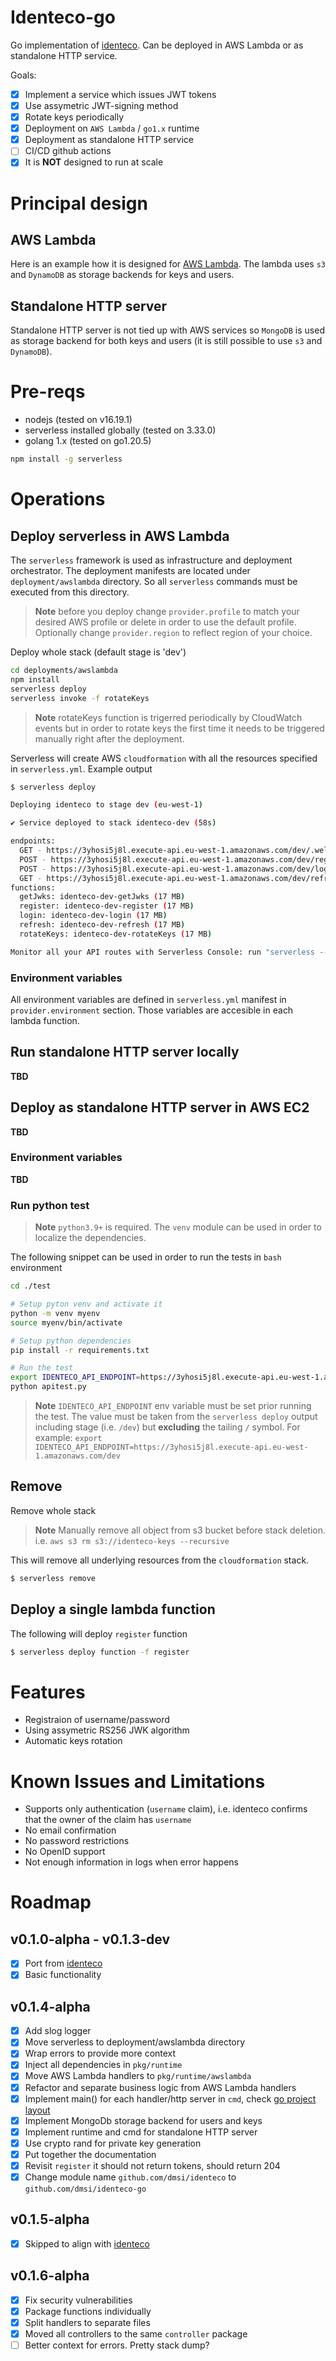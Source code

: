 # Identeco-go

Go implementation of [identeco](https://github.com/dmsi/identeco). Can be deployed in AWS Lambda or as standalone HTTP service.

Goals:

-   [x] Implement a service which issues JWT tokens
-   [x] Use assymetric JWT-signing method
-   [x] Rotate keys periodically
-   [x] Deployment on `AWS Lambda` / `go1.x` runtime
-   [x] Deployment as standalone HTTP service
-   [ ] CI/CD github actions
-   [x] It is **NOT** designed to run at scale

# Principal design

## AWS Lambda

Here is an example how it is designed for [AWS Lambda](https://github.com/dmsi/identeco#principal-design). The lambda uses `s3` and `DynamoDB` as storage backends for keys and users.

## Standalone HTTP server

Standalone HTTP server is not tied up with AWS services so `MongoDB` is used as storage backend for both keys and users (it is still possible to use `s3` and `DynamoDB`).

# Pre-reqs

-   nodejs (tested on v16.19.1)
-   serverless installed globally (tested on 3.33.0)
-   golang 1.x (tested on go1.20.5)

```sh
npm install -g serverless
```

# Operations

## Deploy serverless in AWS Lambda

The `serverless` framework is used as infrastructure and deployment orchestrator.
The deployment manifests are located under `deployment/awslambda` directory. So all `serverless` commands must be executed from this directory.

> **Note** before you deploy change `provider.profile` to match your desired AWS profile or delete in order to use the default profile.
> Optionally change `provider.region` to reflect region of your choice.

Deploy whole stack (default stage is 'dev')

```bash
cd deployments/awslambda
npm install
serverless deploy
serverless invoke -f rotateKeys
```

> **Note** rotateKeys function is trigerred periodically by CloudWatch events but in order to
> rotate keys the first time it needs to be triggered manually right after the deployment.

Serverless will create AWS `cloudformation` with all the resources specified in `serverless.yml`.
Example output

```bash
$ serverless deploy

Deploying identeco to stage dev (eu-west-1)

✔ Service deployed to stack identeco-dev (58s)

endpoints:
  GET - https://3yhosi5j8l.execute-api.eu-west-1.amazonaws.com/dev/.well-known/jwks.json
  POST - https://3yhosi5j8l.execute-api.eu-west-1.amazonaws.com/dev/register
  POST - https://3yhosi5j8l.execute-api.eu-west-1.amazonaws.com/dev/login
  GET - https://3yhosi5j8l.execute-api.eu-west-1.amazonaws.com/dev/refresh
functions:
  getJwks: identeco-dev-getJwks (17 MB)
  register: identeco-dev-register (17 MB)
  login: identeco-dev-login (17 MB)
  refresh: identeco-dev-refresh (17 MB)
  rotateKeys: identeco-dev-rotateKeys (17 MB)

Monitor all your API routes with Serverless Console: run "serverless --console"
```

### Environment variables

All environment variables are defined in `serverless.yml` manifest in `provider.environment` section. Those variables are accesible in each lambda function.

## Run standalone HTTP server locally

**TBD**

## Deploy as standalone HTTP server in AWS EC2

**TBD**

### Environment variables

**TBD**

### Run python test

> **Note** `python3.9+` is required. The `venv` module can be used in order to localize the dependencies.

The following snippet can be used in order to run the tests in `bash` environment

```bash
cd ./test

# Setup pyton venv and activate it
python -m venv myenv
source myenv/bin/activate

# Setup python dependencies
pip install -r requirements.txt

# Run the test
export IDENTECO_API_ENDPOINT=https://3yhosi5j8l.execute-api.eu-west-1.amazonaws.com/dev
python apitest.py
```

> **Note** `IDENTECO_API_ENDPOINT` env variable must be set prior running the test.
> The value must be taken from the `serverless deploy` output including stage (i.e. `/dev`)
> but **excluding** the tailing `/` symbol.
> For example: `export IDENTECO_API_ENDPOINT=https://3yhosi5j8l.execute-api.eu-west-1.amazonaws.com/dev`

## Remove

Remove whole stack

> **Note** Manually remove all object from s3 bucket before stack deletion.
> i.e. `aws s3 rm s3://identeco-keys --recursive`

This will remove all underlying resources from the `cloudformation` stack.

```bash
$ serverless remove
```

## Deploy a single lambda function

The following will deploy `register` function

```bash
$ serverless deploy function -f register
```

# Features

-   Registraion of username/password
-   Using assymetric RS256 JWK algorithm
-   Automatic keys rotation

# Known Issues and Limitations

-   Supports only authentication (`username` claim), i.e. identeco confirms that the owner of the claim has `username`
-   No email confirmation
-   No password restrictions
-   No OpenID support
-   Not enough information in logs when error happens

# Roadmap

## v0.1.0-alpha - v0.1.3-dev

-   [x] Port from [identeco](https://github.com/dmsi/identeco)
-   [x] Basic functionality

## v0.1.4-alpha

-   [x] Add slog logger
-   [x] Move serverless to deployment/awslambda directory
-   [x] Wrap errors to provide more context
-   [x] Inject all dependencies in `pkg/runtime`
-   [x] Move AWS Lambda handlers to `pkg/runtime/awslambda`
-   [x] Refactor and separate business logic from AWS Lambda handlers
-   [x] Implement main() for each handler/http server in `cmd`, check [go project layout](https://github.com/golang-standards/project-layout)
-   [x] Implement MongoDb storage backend for users and keys
-   [x] Implement runtime and cmd for standalone HTTP server
-   [x] Use crypto rand for private key generation
-   [x] Put together the documentation
-   [x] Revisit `register` it should not return tokens, should return 204
-   [x] Change module name `github.com/dmsi/identeco` to `github.com/dmsi/identeco-go`

## v0.1.5-alpha

-   [x] Skipped to align with [identeco](https://github.com/dmsi/identeco)

## v0.1.6-alpha

-   [x] Fix security vulnerabilities
-   [x] Package functions individually
-   [x] Split handlers to separate files
-   [x] Moved all controllers to the same `controller` package
-   [ ] Better context for errors. Pretty stack dump?
